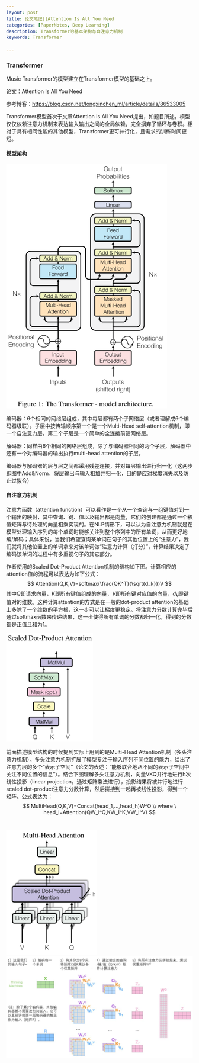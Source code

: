 ```yaml
---
layout: post
title: 论文笔记||Attention Is All You Need
categories: [PaperNotes, Deep Learning]
description: Transformer的基本架构与自注意力机制
keywords: Transformer

---
```


### Transformer

Music Transformer的模型建立在Transformer模型的基础之上。

论文：Attention Is All You Need

参考博客：https://blog.csdn.net/longxinchen_ml/article/details/86533005

Transformer模型首次于文章Attention Is All You Need提出，如题目所述，模型仅仅依赖注意力机制来表达输入输出之间的全局依赖，完全摒弃了循环与卷积。相对于具有相同性能的其他模型，Transformer更可并行化，且需求的训练时间更短。

#### 模型架构

<img src="/images/transformer1.png" style="zoom: 80%;"/>

编码器：6个相同的网络层组成，其中每层都有两个子网络层（或者理解成6个编码器级联）。子层中按传输顺序第一个是一个Multi-Head self-attention机制，即一个自注意力层。第二个子层是一个简单的全连接前馈网络层。

解码器：同样由6个相同的网络层组成，除了与编码器相同的两个子层，解码器中还有一个对编码器的输出执行multi-head attention的子层。

编码器与解码器的层与层之间都采用残差连接，并对每层输出进行归一化（这两步即图中Add&Norm，将层输出与输入相加并归一化，目的是应对梯度消失以及防止过拟合）

#### 自注意力机制

注意力函数（attention function）可以看作是一个从一个查询与一组键值对到一个输出的映射，其中查询、键、值以及输出都是向量，它们的创建都是通过一个权值矩阵与待处理的向量相乘实现的。在NLP情形下，可以认为自注意力机制就是在模型处理输入序列的每个单词时能够关注到整个序列中的所有单词，从而更好地编/解码；具体来说，当我们希望查询某单词在句子的其他位置上的“注意力”，我们就将其他位置上的单词拿来对该单词做“注意力计算（打分）”，计算结果决定了编码该单词的过程中有多重视句子的其它部分。

作者使用的Scaled Dot-Product Attention机制的结构如下图。计算相应的attention值的流程可以表达为如下公式：
$$
Attention(Q,K,V)=softmax(\frac{QK^T}{\sqrt{d_k}})V
$$
其中$Q$即请求向量，$K$即所有键值组成的向量，$V$即所有键对应值的向量，$d_k$即键值对的维数。这种计算attention的方式是在一般的dot-product attention的基础上多除了一个维数的平方根，这一步可以让梯度更稳定。将注意力分数计算完毕后通过softmax函数来传递结果，这一步使得所有单词的分数都归一化，得到的分数都是正值且和为1。

<img src="/images/transformer3.png" style="zoom: 80%;"/>

前面描述模型结构的时候提到实际上用到的是Multi-Head Attention机制（多头注意力机制）。多头注意力机制扩展了模型专注于输入序列不同位置的能力，给出了注意力层的多个“表示子空间”（论文的表述：“能够联合地从不同的表示子空间中关注不同位置的信息”）。结合下图理解多头注意力机制，向量VKQ并行地进行h次线性投影（linear projection，通过矩阵乘法进行），投影结果将被并行地进行scaled dot-product注意力分数计算，然后拼接到一起再被线性投影，得到一个矩阵。公式表达为：
$$
MultiHead(Q,K,V)=Concat(head_1,...,head_h)W^O \\
where \ head_i=Attention(QW_i^Q,KW_I^K,VW_i^V)
$$
<br>

<img src="/images/transformer2.png" style="zoom: 80%;"/>

<img src="/images/transformer4.png" div align=center/>
